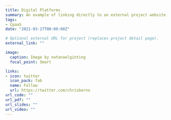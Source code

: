 ```yaml
---
title: Digital Platforms
summary: An example of linking directly to an external project website using `external_link`.
tags:
- CpaaS
date: "2021-03-27T00:00:00Z"

# Optional external URL for project (replaces project detail page).
external_link: ""

image:
  caption: Image by natanaelginting
  focal_point: Smart

links:
- icon: twitter
  icon_pack: fab
  name: Follow
  url: https://twitter.com/chrisberno
url_code: ""
url_pdf: ""
url_slides: ""
url_video: ""
---
```

